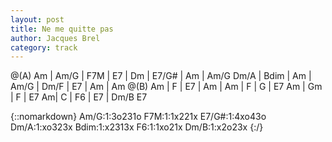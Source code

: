 ```yaml
---
layout: post
title: Ne me quitte pas
author: Jacques Brel
category: track
---
```



 
<canvas class="chords"  markdown="0">
@(A) Am | Am/G | F7M | E7 | Dm | E7/G# | Am | Am/G
Dm/A | Bdim |  Am | Am/G | Dm/F | E7 | Am | Am
@(B) Am | F | E7 | Am | Am | F | G | E7
Am | Gm | F | E7 Am| C | F6 | E7 | Dm/B E7 
</canvas>

{::nomarkdown}
<canvas class="diagram"  markdown="span">Am/G:1:3o231o</canvas>
<canvas class="diagram"  markdown="span">F7M:1:1x221x</canvas>
<canvas class="diagram"  markdown="span">E7/G#:1:4xo43o</canvas>
<canvas class="diagram"  markdown="span">Dm/A:1:xo323x</canvas>
<canvas class="diagram"  markdown="span">Bdim:1:x2313x</canvas>
<canvas class="diagram"  markdown="span">F6:1:1xo21x</canvas>
<canvas class="diagram"  markdown="span">Dm/B:1:x2o23x</canvas>
{:/}